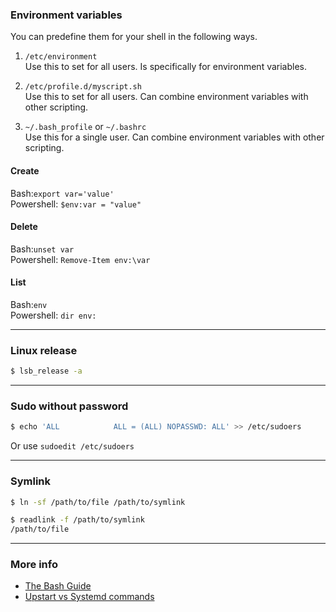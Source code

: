 
### Environment variables
You can predefine them for your shell in the following ways.
1. `/etc/environment`<br/>
Use this to set for all users. Is specifically for environment variables.

2. `/etc/profile.d/myscript.sh`<br/>
Use this to set for all users. Can combine environment variables with other scripting.

3. `~/.bash_profile` or `~/.bashrc`<br/>
Use this for a single user. Can combine environment variables with other scripting.


#### Create
Bash:`export var='value'`<br/>
Powershell: `$env:var = "value"`

#### Delete
Bash:`unset var`<br/>
Powershell: `Remove-Item env:\var`

#### List
Bash:`env`<br/>
Powershell: `dir env:`

---
### Linux release
```bash
$ lsb_release -a
```

---

### Sudo without password
```bash
$ echo 'ALL            ALL = (ALL) NOPASSWD: ALL' >> /etc/sudoers
```
Or use `sudoedit /etc/sudoers`

---

### Symlink 
```bash
$ ln -sf /path/to/file /path/to/symlink

$ readlink -f /path/to/symlink
/path/to/file
```

---

### More info
- [The Bash Guide](http://guide.bash.academy)
- [Upstart vs Systemd commands](https://unix.stackexchange.com/questions/5877/what-are-the-pros-cons-of-upstart-and-systemd)
